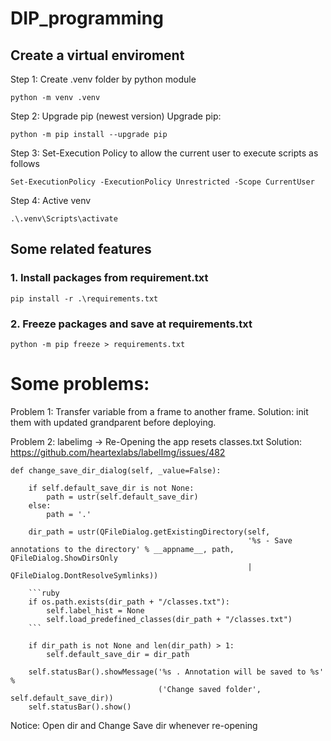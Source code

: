 ﻿# DIP_programming

## Create a virtual enviroment
Step 1: Create .venv folder by python module
```
python -m venv .venv
```

Step 2: Upgrade pip (newest version)
Upgrade pip:
```
python -m pip install --upgrade pip
```

Step 3: Set-Execution Policy to allow the current user to execute scripts as follows
```
Set-ExecutionPolicy -ExecutionPolicy Unrestricted -Scope CurrentUser
```
Step 4: Active venv
```
.\.venv\Scripts\activate
```

## Some related features 
### 1. Install packages from requirement.txt
```
pip install -r .\requirements.txt
```

### 2. Freeze packages and save at requirements.txt
```
python -m pip freeze > requirements.txt
```

# Some problems:
Problem 1: Transfer variable from a frame to another frame. 
Solution: init them with updated grandparent before deploying.

Problem 2: labelimg -> Re-Opening the app resets classes.txt 
Solution: https://github.com/heartexlabs/labelImg/issues/482
```
def change_save_dir_dialog(self, _value=False):

    if self.default_save_dir is not None:
        path = ustr(self.default_save_dir)
    else:
        path = '.'

    dir_path = ustr(QFileDialog.getExistingDirectory(self,
                                                     '%s - Save annotations to the directory' % __appname__, path,  QFileDialog.ShowDirsOnly
                                                     | QFileDialog.DontResolveSymlinks))
    
    ```ruby
    if os.path.exists(dir_path + "/classes.txt"):
        self.label_hist = None
        self.load_predefined_classes(dir_path + "/classes.txt")
    ```
    
    if dir_path is not None and len(dir_path) > 1:
        self.default_save_dir = dir_path

    self.statusBar().showMessage('%s . Annotation will be saved to %s' %
                                 ('Change saved folder', self.default_save_dir))
    self.statusBar().show()
```
Notice: Open dir and Change Save dir whenever re-opening

